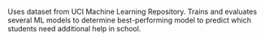 Uses dataset from UCI Machine Learning Repository. Trains and evaluates several ML models to determine best-performing model to predict which students need additional help in school.
